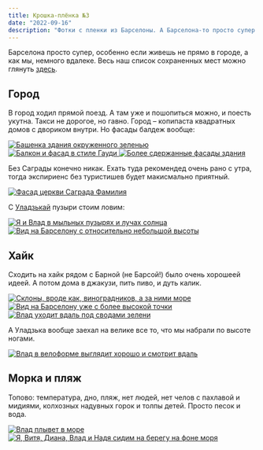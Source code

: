 ```yaml
---
title: Крошка-плёнка №3
date: "2022-09-16"
description: "Фотки с пленки из Барселоны. А Барселона-то просто супер."
---
```


Барселона просто супер, особенно если живешь не прямо в городе, а как мы, немного вдалеке.
Весь наш список сохраненных мест можно глянуть <a href="https://goo.gl/maps/3GW9DWab5cP8c4iu8" target="_blank" rel="norferrer">здесь</a>.

## Город
В город ходил прямой поезд. А там уже и пошопиться можно, и поесть укутна. Такси не дорогое, но гавно. Город – копипаста квадратных домов с двориком внутри. Но фасады балдеж вообще:

<a href="https://dl.dropboxusercontent.com/s/trbhp6j3d4klvsc/1.jpeg?dl=0" target="_blank" rel="norferrer">

<img src="https://dl.dropboxusercontent.com/s/h6warvgsz7727k7/1-imresizer.jpeg?dl=0" alt="Башенка здания окруженного зеленью" title="Башенка здания окруженного зеленью"/>

</a>

<a href="https://dl.dropboxusercontent.com/s/hxx2wvyr1fcl43b/2.jpeg?dl=0" target="_blank" rel="norferrer">

<img src="https://dl.dropboxusercontent.com/s/ezmeupkbeysh4zy/2-imresizer.jpeg?dl=0" alt="Балкон и фасад в стиле Гауди" title="Балкон и фасад в стиле Гауди"/>

</a>

<a href="https://dl.dropboxusercontent.com/s/2pb108neibfzhq9/3.jpeg?dl=0" target="_blank" rel="norferrer">

<img src="https://dl.dropboxusercontent.com/s/5qdkzvfhs4vh3ji/3-imresizer.jpeg?dl=0" alt="Более сдержанные фасады здания" title="Более сдержанные фасады здания"/>

</a>

Без Саграды конечно никак. Ехать туда рекомендед очень рано с утра, тогда экспириенс без туристишев будет макисмально приятный.

<a href="https://dl.dropboxusercontent.com/s/0g1ops56s62e5cz/4.jpeg?dl=0" target="_blank" rel="norferrer">

<img src="https://dl.dropboxusercontent.com/s/3zfa2emxg8do4uy/4-imresizer.jpeg?dl=0" alt="Фасад церкви Саграда Фамилия" title="Фасад церкви Саграда Фамилия"/>

</a>

С <a href="https://www.instagram.com/sokolovsky_vl/" target="_blank" rel="norferrer">Уладзькай</a> пузыри стоим ловим:

<a href="https://dl.dropboxusercontent.com/s/q0ackkk1dtll5p4/5.jpeg?dl=0" target="_blank" rel="norferrer">

<img src="https://dl.dropboxusercontent.com/s/1ft2wvhvjr4u84n/5-imresizer.jpeg?dl=0" alt="Я и Влад в мыльных пузырях и лучах солнца" title="Я и Влад в мыльных пузырях и лучах солнца"/>

</a>

<a href="https://dl.dropboxusercontent.com/s/xg5dwjxzj8fetsh/6.jpeg?dl=0" target="_blank" rel="norferrer">

<img src="https://dl.dropboxusercontent.com/s/t27ivkb4yn214h4/6-imresizer.jpeg?dl=0" alt="Вид на Барселону с относительно небольшой высоты" title="Вид на Барселону с относительно небольшой высоты"/>

</a>

## Хайк

Сходить на хайк рядом с Барной (не Барсой!) было очень хорошеей идеей. А потом дома в джакузи, пить пиво, и дуть калик.

<a href="https://dl.dropboxusercontent.com/s/uw7wzawtvwv8le2/7.jpg?dl=0" target="_blank" rel="norferrer">

<img src="https://dl.dropboxusercontent.com/s/iq8c1h2lapkgw6j/7-imresizer.jpeg?dl=0" alt="Склоны, вроде как, виноградников, а за ними море" title="Склоны, вроде как, виноградников, а за ними море"/>

</a>

<a href="https://dl.dropboxusercontent.com/s/ahghlg1vu0nexn8/8.jpeg?dl=0" target="_blank" rel="norferrer">

<img src="https://dl.dropboxusercontent.com/s/nic5rk4ymcu6m8u/8-imresizer.jpeg?dl=0" alt="Вид на Барселону уже с более высокой точки" title="Вид на Барселону уже с более высокой точки"/>

</a>

<a href="https://dl.dropboxusercontent.com/s/1pg2cb23whpdf69/9.jpeg?dl=0" target="_blank" rel="norferrer">

<img src="https://dl.dropboxusercontent.com/s/0crbwp2ha69mqvf/9-imresizer.jpeg?dl=0" alt="Влад уходит вдаль под сводами зелени" title="Влад уходит вдаль под сводами зелени"/>

</a>

А Уладзька вообще заехал на велике все то, что мы набрали по высоте ногами.

<a href="https://dl.dropboxusercontent.com/s/a0y6jtpeenhl5zu/10.jpg?dl=0" target="_blank" rel="norferrer">

<img src="https://dl.dropboxusercontent.com/s/clhzwqax5g39r3y/10-imresizer.jpeg?dl=0" alt="Влад в велоформе выглядит хорошо и смотрит вдаль" title="Влад в велоформе выглядит хорошо и смотрит вдаль"/>

</a>

## Морка и пляж

Топово: температура, дно, пляж, нет людей, нет челов с пахлавой и мидиями, колхозных надувных горок и толпы детей. Просто песок и вода.

<a href="https://dl.dropboxusercontent.com/s/izyy7bjl22lgzea/11.jpeg?dl=0" target="_blank" rel="norferrer">

<img src="https://dl.dropboxusercontent.com/s/tw4sp5psx8r3new/11-imresizer.jpeg?dl=0" alt="Влад плывет в море" title="Влад плывет в море"/>

</a>

<a href="https://dl.dropboxusercontent.com/s/u7il6vy8ef1bonl/12.jpeg?dl=0" target="_blank" rel="norferrer">

<img src="https://dl.dropboxusercontent.com/s/kgw7x8hv60paopn/12-imresizer.jpeg?dl=0" alt="Я, Витя, Диана, Влад и Надя сидим на берегу на фоне моря" title="Я, Витя, Диана, Влад и Надя сидим на берегу на фоне моря"/>

</a>
